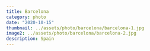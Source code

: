 ```yaml
---
title: Barcelona
category: photo
date: "2020-10-15"
thumbnail: ../assets/photo/barcelona/barcelona-1.jpg
image2: ../assets/photo/barcelona/barcelona-2.jpg
description: Spain
---
```


